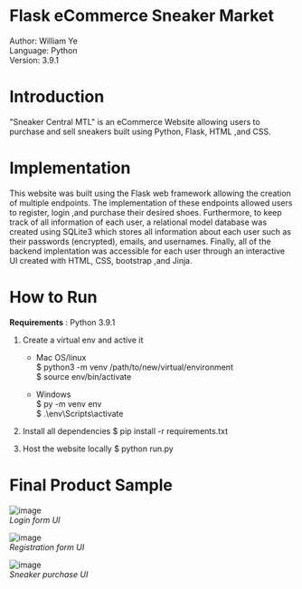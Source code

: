 # Flask eCommerce Sneaker Market

Author: William Ye  
Language: Python  
Version: 3.9.1  

# Introduction  

"Sneaker Central MTL" is an eCommerce Website allowing users to purchase and sell sneakers built using Python, Flask, HTML ,and CSS.  

# Implementation

This website was built using the Flask web framework allowing the creation of multiple endpoints. The implementation of these endpoints allowed users to register, login ,and purchase their desired shoes. Furthermore, to keep track of all information of each user, a relational model database was created using SQLite3 which stores all information about each user such as their passwords (encrypted), emails, and usernames. Finally, all of the backend implentation was accessible for each user through an interactive UI created with HTML, CSS, bootstrap ,and Jinja.

# How to Run

 __Requirements__ : Python 3.9.1

1) Create a virtual env and active it 
  
    * Mac OS/linux  
    $ python3 -m venv /path/to/new/virtual/environment  
    $ source env/bin/activate  
    
  
    * Windows  
    $ py -m venv env  
    $ .\env\Scripts\activate  
    
 
2) Install all dependencies 
  $ pip install -r requirements.txt

3) Host the website locally 
  $ python run.py


# Final Product Sample
![image](https://user-images.githubusercontent.com/74033578/121573763-993bc880-c9f3-11eb-87b4-c3919d49e450.png)  
*Login form UI*  



![image](https://user-images.githubusercontent.com/74033578/121573903-bcff0e80-c9f3-11eb-9b2f-e86aeca6325d.png)  
*Registration form UI*  



![image](https://user-images.githubusercontent.com/74033578/121574574-6514d780-c9f4-11eb-89ad-cfe0713739ff.png)  
*Sneaker purchase UI*  